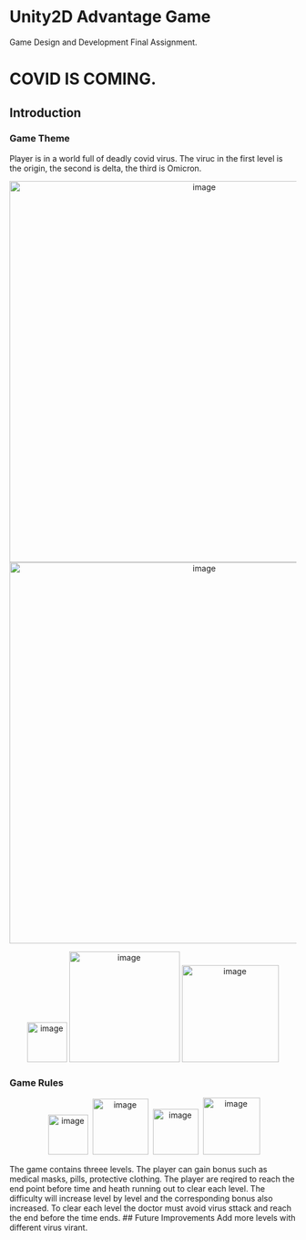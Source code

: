 # Unity2D Advantage Game
Game Design and Development Final Assignment.
# COVID IS COMING.
## Introduction
### Game Theme
Player is in a world full of deadly covid virus. The viruc in the first level is the origin, the second is delta, the third is Omicron. 
<p align="center">
  <img width="668" alt="image" src="https://user-images.githubusercontent.com/56536325/170646049-626c6049-9fca-4117-b1db-b4c8aa504e31.png">
  <img width="668" alt="image" src="https://user-images.githubusercontent.com/56536325/170645458-9bf921ee-1f10-4504-a583-3a6c8e4045b3.png">
</p>
<p align="center">
  <img width="70" alt="image" src="https://user-images.githubusercontent.com/56536325/170645689-f0391650-0886-4a25-809f-ffe0299fc3f3.png">
  <img width="194" alt="image" src="https://user-images.githubusercontent.com/56536325/170645805-275446b9-66fa-4157-a62b-d6794c245ea0.png">
  <img width="170" alt="image" src="https://user-images.githubusercontent.com/56536325/170645819-3f5134ba-1cc3-4e81-bc39-b2c7453c56e2.png">
</p>

### Game Rules
<p align="center">
  <img width="70" alt="image" src="https://user-images.githubusercontent.com/56536325/170646183-b426a8d9-54e2-4999-b7b4-fab0d3b7c5c8.png">
  <img width="98" alt="image" src="https://user-images.githubusercontent.com/56536325/170646193-4dda9a11-e39e-43ed-bd3d-9c71108c9bd6.png">
  <img width="80" alt="image" src="https://user-images.githubusercontent.com/56536325/170646222-057d7162-af34-4dfa-8d79-085344c5a55c.png">
  <img width="100" alt="image" src="https://user-images.githubusercontent.com/56536325/170646239-ecbc148f-8827-4022-b26f-576f47f33bb2.png">
</p>
The game contains threee levels.
The player can gain bonus such as medical masks, pills, protective clothing. The player are reqired to reach the end point before time and heath running out to clear each level. The difficulty will increase level by level and the corresponding bonus also increased. 
To clear each level the doctor must avoid virus sttack and reach the end before the time ends.
## Future Improvements
Add more levels with different virus virant. 
